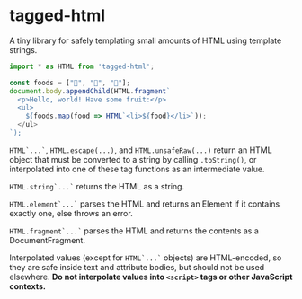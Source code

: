 # tagged-html

A tiny library for safely templating small amounts of HTML using template strings.

```javascript
import * as HTML from 'tagged-html';

const foods = ["🍉", "🥝", "🥗"];
document.body.appendChild(HTML.fragment`
  <p>Hello, world! Have some fruit:</p>
  <ul>
    ${foods.map(food => HTML`<li>${food}</li>`));
  </ul>
`);
```

<code>HTML\`...\`</code>, <code>HTML.escape(...)</code>, and <code>HTML.unsafeRaw(...)</code> return an HTML object that must be converted to a string by calling `.toString()`, or interpolated into one of these tag functions as an intermediate value.

<code>HTML.string\`...\`</code> returns the HTML as a string.

<code>HTML.element\`...\`</code> parses the HTML and returns an Element if it contains exactly one, else throws an error.

<code>HTML.fragment\`...\`</code> parses the HTML and returns the contents as a DocumentFragment.

Interpolated values (except for <code>HTML\`...\`</code> objects) are HTML-encoded, so they are safe inside text and attribute bodies, but should not be used elsewhere. **Do not interpolate values into `<script>` tags or other JavaScript contexts.**

